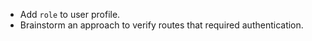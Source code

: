 - Add `role` to user profile.
- Brainstorm an approach to verify routes that required authentication.